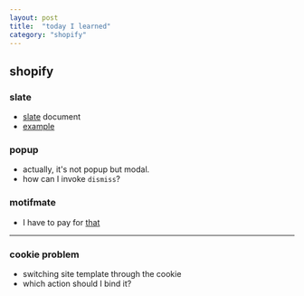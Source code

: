 ```yaml
---
layout: post
title:  "today I learned"
category: "shopify"
---
```

## shopify
### slate
- [slate](https://shopify.github.io/slate/docs/system-requirements) document
- [example](https://www.cadence-labs.com/2018/03/10-step-guide-local-shopify-theme-development-using-slate/)

### popup
- actually, it's not popup but modal.
- how can I invoke `dismiss`?

### motifmate
- I have to pay for [that](http://motifmate.com/)

---

### cookie problem
- switching site template through the cookie
- which action should I bind it?